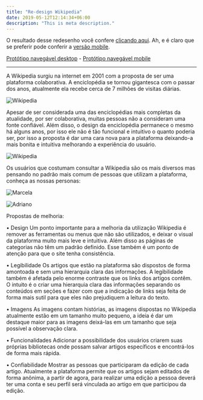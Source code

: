 ```yaml
---
title: "Re-design Wikipedia"
date: 2019-05-12T12:14:34+06:00
description: "This is meta description."
---
```



O resultado desse redesenho você confere [clicando aqui](https://www.figma.com/file/ScvdsL78u024KmCJQhGYFE/Re-design-Wiki?node-id=0%3A1). Ah, e é claro que se preferir pode conferir a [versão mobile](https://www.figma.com/file/ScvdsL78u024KmCJQhGYFE/Re-design-Wiki?node-id=235%3A12).

[Protótipo navegável desktop](https://www.figma.com/proto/ScvdsL78u024KmCJQhGYFE/Re-design-Wiki?node-id=1%3A2&scaling=min-zoom) -
[Protótipo navegável mobile](https://www.figma.com/proto/ScvdsL78u024KmCJQhGYFE/Re-design-Wiki?node-id=235%3A521&scaling=scale-down)


---

A Wikipedia surgiu na internet em 2001 com a proposta de ser uma plataforma colaborativa. A enciclopédia se tornou gigantesca com o passar dos anos, atualmente ela recebe cerca de 7 milhões de visitas diárias.


![Wikipedia](/images/portfolio/mokcup---wikipedia.jpg)


Apesar de ser considerada uma das enciclopédias mais completas da atualidade, por ser colaborativa, muitas pessoas não a consideram uma fonte confiável. Além disso, o design da enciclopédia permanece o mesmo há alguns anos, por isso ele não é tão funcional e intuitivo o quanto poderia ser, por isso a proposta é dar uma cara nova para a plataforma deixando-a mais bonita e intuitiva melhorando a experiência do usuário.​​​​​​​


![Wikipedia](/images/portfolio/mockups-wikipedia-mobile.jpg)


Os usuários que costumam consultar a Wikipedia são os mais diversos mas pensando no padrão mais comum de pessoas que utilizam a plataforma, conheça as nossas personas:


![Marcela](/images/portfolio/Marcela.jpg)


![Adriano](/images/portfolio/Adriano.jpg)



Propostas de melhoria:

• Design
Um ponto importante para a melhoria da utilização Wikipedia é remover as ferramentas ou menus que não são utilizados, e deixar o visual da plataforma muito mais leve e intuitiva. Além disso as páginas de categorias não têm um padrão definido. Esse também é um ponto de atenção para que o site tenha consistência.

• Legibilidade
Os artigos que estão na plataforma são dispostos de forma amontoada e sem uma hierarquia clara das informações. A legibilidade também é afetada pelo enorme contraste que os links dos artigos contêm. O intuito é o criar uma hierarquia clara das informações separando os conteúdos em seções e fazer com que a indicação de links seja feita de forma mais sutil para que eles não prejudiquem a leitura do texto.

• Imagens
As imagens contam histórias, as imagens dispostas no Wikipedia atualmente estão em um tamanho muito pequeno, a ideia é dar um destaque maior para as imagens deixá-las em um tamanho que seja possível a observação clara.

• Funcionalidades
Adicionar a possibilidade dos usuários criarem suas próprias bibliotecas onde possam salvar artigos específicos e encontrá-los de forma mais rápida.

• Confiabilidade
Mostrar as pessoas que participaram da edição de cada artigo. Atualmente a plataforma permite que os artigos sejam editados de forma anônima, a partir de agora, para realizar uma edição a pessoa deverá ter uma conta e seu perfil será vinculada ao artigo em que participou da edição.




